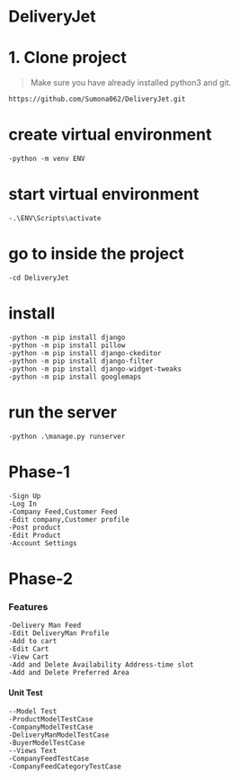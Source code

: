 # DeliveryJet

# 1. Clone project
> Make sure you have already installed python3 and git.
```
https://github.com/Sumona062/DeliveryJet.git
```
# create virtual environment 
```
-python -m venv ENV
```
# start virtual environment 
```
-.\ENV\Scripts\activate
```


# go to inside the project
```
-cd DeliveryJet
```
# install
```
-python -m pip install django
-python -m pip install pillow
-python -m pip install django-ckeditor
-python -m pip install django-filter
-python -m pip install django-widget-tweaks
-python -m pip install googlemaps
```
# run the server
```
-python .\manage.py runserver
```

# Phase-1
```
-Sign Up
-Log In
-Company Feed,Customer Feed
-Edit company,Customer profile
-Post product
-Edit Product
-Account Settings
```
# Phase-2
### Features
```
-Delivery Man Feed
-Edit DeliveryMan Profile
-Add to cart
-Edit Cart
-View Cart
-Add and Delete Availability Address-time slot
-Add and Delete Preferred Area
```
#### Unit Test
```
--Model Test
-ProductModelTestCase
-CompanyModelTestCase
-DeliveryManModelTestCase
-BuyerModelTestCase
--Views Text
-CompanyFeedTestCase
-CompanyFeedCategoryTestCase
```